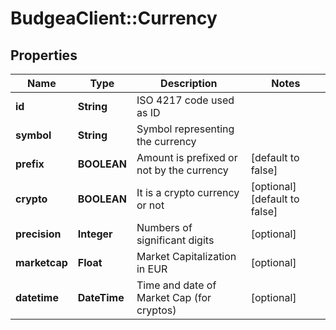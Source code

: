 # BudgeaClient::Currency

## Properties
Name | Type | Description | Notes
------------ | ------------- | ------------- | -------------
**id** | **String** | ISO 4217 code used as ID | 
**symbol** | **String** | Symbol representing the currency | 
**prefix** | **BOOLEAN** | Amount is prefixed or not by the currency | [default to false]
**crypto** | **BOOLEAN** | It is a crypto currency or not | [optional] [default to false]
**precision** | **Integer** | Numbers of significant digits | [optional] 
**marketcap** | **Float** | Market Capitalization in EUR | [optional] 
**datetime** | **DateTime** | Time and date of Market Cap (for cryptos) | [optional] 


